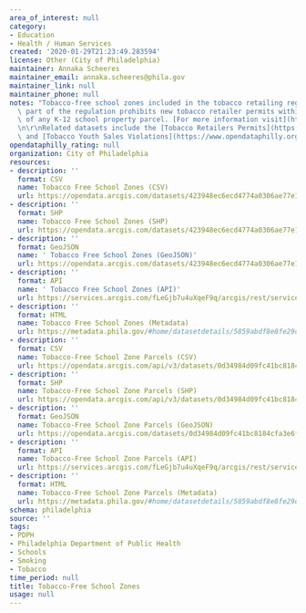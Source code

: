 ```yaml
---
area_of_interest: null
category:
- Education
- Health / Human Services
created: '2020-01-29T21:23:49.283594'
license: Other (City of Philadelphia)
maintainer: Annaka Scheeres
maintainer_email: annaka.scheeres@phila.gov
maintainer_link: null
maintainer_phone: null
notes: "Tobacco-free school zones included in the tobacco retailing regulations. This\
  \ part of the regulation prohibits new tobacco retailer permits within 500 feet\
  \ of any K-12 school property parcel. [For more information visit](http://www.phila.gov/health/Commissioner/regulationtobaccoretailing.html)\r\
  \n\r\nRelated datasets include the [Tobacco Retailers Permits](https://www.opendataphilly.org/datasets/tobacco-retailer-permits)\
  \ and [Tobacco Youth Sales Violations](https://www.opendataphilly.org/datasets/tobacco-youth-sales-violations)."
opendataphilly_rating: null
organization: City of Philadelphia
resources:
- description: ''
  format: CSV
  name: Tobacco Free School Zones (CSV)
  url: https://opendata.arcgis.com/datasets/423948ec6ecd4774a0306ae77e19182b_0.csv
- description: ''
  format: SHP
  name: Tobacco Free School Zones (SHP)
  url: https://opendata.arcgis.com/datasets/423948ec6ecd4774a0306ae77e19182b_0.zip
- description: ''
  format: GeoJSON
  name: ' Tobacco Free School Zones (GeoJSON)'
  url: https://opendata.arcgis.com/datasets/423948ec6ecd4774a0306ae77e19182b_0.geojson
- description: ''
  format: API
  name: ' Tobacco Free School Zones (API)'
  url: https://services.arcgis.com/fLeGjb7u4uXqeF9q/arcgis/rest/services/TobFreeSchoolZones/FeatureServer/0/query?outFields=*&where=1%3D1
- description: ''
  format: HTML
  name: Tobacco Free School Zones (Metadata)
  url: https://metadata.phila.gov/#home/datasetdetails/5859abdf8e8fe29d46ac503c/representationdetails/5859abe08e8fe29d46ac5040/
- description: ''
  format: CSV
  name: Tobacco-Free School Zone Parcels (CSV)
  url: https://opendata.arcgis.com/api/v3/datasets/0d34984d09fc41bc8184cfa3e6fcc7fc_0/downloads/data?format=csv&spatialRefId=4326
- description: ''
  format: SHP
  name: Tobacco-Free School Zone Parcels (SHP)
  url: https://opendata.arcgis.com/api/v3/datasets/0d34984d09fc41bc8184cfa3e6fcc7fc_0/downloads/data?format=shp&spatialRefId=4326
- description: ''
  format: GeoJSON
  name: Tobacco-Free School Zone Parcels (GeoJSON)
  url: https://opendata.arcgis.com/datasets/0d34984d09fc41bc8184cfa3e6fcc7fc_0.geojson
- description: ''
  format: API
  name: Tobacco-Free School Zone Parcels (API)
  url: https://services.arcgis.com/fLeGjb7u4uXqeF9q/arcgis/rest/services/ParcelsIntersectTobFreeZone/FeatureServer/0/query?outFields=*&where=1%3D1
- description: ''
  format: HTML
  name: Tobacco-Free School Zone Parcels (Metadata)
  url: https://metadata.phila.gov/#home/datasetdetails/5859abdf8e8fe29d46ac503c/representationdetails/5859ac307870b993467f4c91/
schema: philadelphia
source: ''
tags:
- PDPH
- Philadelphia Department of Public Health
- Schools
- Smoking
- Tobacco
time_period: null
title: Tobacco-Free School Zones
usage: null
---
```

